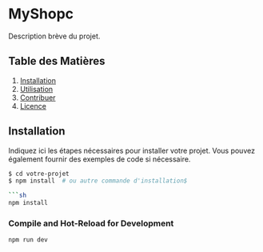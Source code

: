 # MyShopc

Description brève du projet.

## Table des Matières

1. [Installation](#installation)
2. [Utilisation](#utilisation)
3. [Contribuer](#contribuer)
4. [Licence](#licence)

## Installation

Indiquez ici les étapes nécessaires pour installer votre projet. Vous pouvez également fournir des exemples de code si nécessaire.

```bash
$ cd votre-projet
$ npm install  # ou autre commande d'installation$

```sh
npm install
```

### Compile and Hot-Reload for Development

```sh
npm run dev
```

